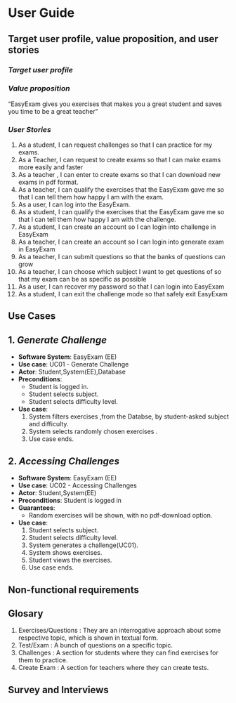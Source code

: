 # **User Guide**

## **Target user profile, value proposition, and user stories**

### ***Target user profile***

### ***Value proposition***

“EasyExam gives you exercises that makes you a great student and saves you time to be a great teacher”

### ***User Stories***

1. As a student, I can request challenges so that I can practice for my exams.
2. As a Teacher, I can request to create exams so that I can make exams more easily and faster
3. As a teacher , I can enter to create exams so that I can download new exams in pdf format. 
4. As a teacher, I can qualify the exercises that the EasyExam gave me so that I can tell them how happy I am with the exam.
5. As a user, I can log into the EasyExam.
6. As a student, I can qualify the exercises that the EasyExam gave me so that I can tell them how happy I am with the challenge.
7. As a student, I can create an account so I can login into challenge in EasyExam
8. As a teacher, I can create an account so I can login into generate exam in EasyExam
9. As a teacher, I can submit questions so that the banks of questions can grow
10. As a teacher, I can choose which subject I want to get questions of so that my exam can be as specific as possible
11. As a user, I can recover my password so that I can login into EasyExam
12. As a student, I can exit the challenge mode so that safely exit EasyExam

## **Use Cases**

## 1. _Generate Challenge_

* **Software System**: EasyExam (EE)
* **Use case**: UC01 - Generate Challenge
* **Actor**: Student,System(EE),Database
* **Preconditions**: 
    * Student is logged in. 
    * Student selects subject.
    * Student selects difficulty level.
* **Use case**:
    1. System filters exercises ,from the Databse,  by  student-asked subject and difficulty.
    2. System selects randomly chosen exercises .
    3. Use case ends.


## 2. _Accessing Challenges_
* **Software System**: EasyExam (EE)
* **Use case**: UC02 - Accessing Challenges
* **Actor**: Student,System(EE)
* **Preconditions**: Student is logged in 
* **Guarantees**:
    * Random exercises will be shown, with no pdf-download option.
* **Use case**:
    1. Student selects subject.
    2. Student selects difficulty level.
    3. System generates a challenge(UC01).
    3. System shows exercises.
    5. Student views the exercises.
    6. Use case ends.

## **Non-functional requirements**

## **Glosary**
   1. Exercises/Questions : They are an interrogative approach about some respective topic, which is shown in textual form.
   2. Test/Exam : A bunch of questions on a specific topic.
   2. Challenges : A section for students where they can find exercises for them to practice.
   3. Create Exam : A section for teachers where they can create tests. 


## **Survey and Interviews**
